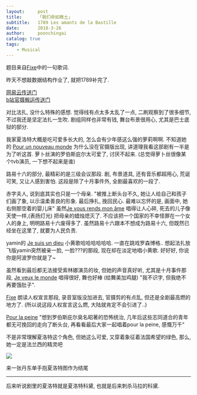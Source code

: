 ```yaml
---
layout:     post
title:      「我们命如微土」
subtitle:   1789 Les amants de la Bastille
date:       2018-3-26
author:     poonchingai
catalog: true
tags:
    - Musical
---
```



题目来自[Fixe](http://music.163.com/#/m/song?id=405242468)中的一句歌词.

昨天不想敲数据结构作业了, 就把1789补完了.


[网易云传送门](http://music.163.com/#/m/song?id=405242449)  
[b站官摄搬运传送门](https://www.bilibili.com/video/av2347887)

对比法扎, 没什么特殊的感想. 觉得线有点太多太乱了一点, 二刷观察到了很多细节, 不过我还是坚定法扎一生吹. 剧组同样也非常有钱, 舞台布景很用心, 尤其是巴士底狱的部分.

我家夏洛特大概是吃可爱多长大的, 怎么会有少年感这么强的萝莉啊啊. 不知道她的 [Pour un nouveau monde](http://music.163.com/#/m/song?id=405242472) 为什么没在官摄版出现, 讲道理我看这部剧有一半是为了听这首. 萝卜丝演的罗伯斯庇尔太可爱了, 讨厌不起来. (总觉得萝卜丝很像某个tvb演员, 一下想不起来是谁)

路易十六的部分, 最精彩的是三级会议那段. 剧, 布景道具, 还有音乐都超用心, 荒诞可笑, 又让人感到害怕. 这段是除了十月事件外, 全剧最喜欢的一段了.

赤字夫人, 说到底其实也只是一个母亲. "被推上断头台不久, 她让人给自己和孩子们画了象, 以示温柔善良的形象. 最后挣扎, 挽回民心. 最难以忘怀的是, 画面中, 她右侧那空着的婴儿床" 虽然[Je vous rends mon âme](http://music.163.com/#/m/song?id=405242465) 唱得让人心碎, 死去的儿子像天使一样,(表扬灯光) 把母亲的蜡烛熄灭了. 不应该把一个国家的不幸怪罪在一个女人的身上, 明明路易十六废得多了. 虽然路易十六跟本不想成为路易十六, 但既然已经坐在这里了, 就要为人民负责.

yamin的 [Je suis un dieu](http://music.163.com/#/m/song?id=405242461) 小黄歌哈哈哈哈哈哈. 一直在跳戏罗森博格.. 想起法扎放飞版yamin突然被亲一脸, 一脸???的那段, 现在却在淡定地唱小黄歌. 好好好, 你说你是阿波罗你就是了~

虽然看到最后都无法接受索林娜演员的妆, 但她的声音真好听, 尤其是十月事件那段, [Je veux le monde](http://music.163.com/#/m/song?id=405242462) 唱得很好, 舞也好棒 (给舞美加鸡腿) "我不识字, 但我绝不再要饿肚子".

[Fixe](http://music.163.com/#/m/song?id=405242468) 朗读人权宣言那段, 录音室版没加进去, 官摄剪的有点乱, 但还是全剧最高燃的地方了. (所以说这段人权宣言这么燃, 大陆就肯定不会引进了..)

[Pour la peine](http://music.163.com/#/m/song?id=405242469) "想到罗伯斯庇尔臭名昭著的恐怖统治, 几年后这些志同道合的青年都无可挽回的走向了断头台, 再看看最后大家一起唱着pour la peine, 感慨万千" 

不是非常理解夏洛特这个角色, 但她这么可爱, 又穿着象征着法国希望的绿色, 那么, 她一定是法兰西的精灵吧

![](http://ww1.sinaimg.cn/large/5f6ddd39ly1fpqd7z7yirj20tc0jiwya.jpg)

来一张丹东单手抱夏洛特图作为结尾

---

后来听说剧里的夏洛特就是夏洛特科黛, 也就是后来刺杀马拉的科黛. 


